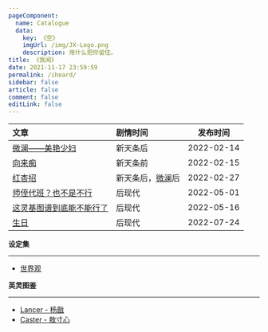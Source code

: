 ```yaml
---
pageComponent: 
  name: Catalogue
  data: 
    key: 《空》
    imgUrl: /img/JX-Logo.png
    description: 用什么把你留住。
title: 《我闻》
date: 2021-11-17 23:59:59
permalink: /iheard/
sidebar: false
article: false
comment: false
editLink: false
---
```


|文章|剧情时间|发布时间|
|:---|:---|:---:|
|[微澜——美艳少妇](/pages/a2fb93/)|新天条后|2022-02-14|
|[向来痴](/pages/840c5e/)|新天条前|2022-02-15|
|[红杏招](/pages/b42f5d/)|新天条后，[微澜](/pages/a2fb93/)后|2022-02-27|
|[师侄代班？也不是不行](/pages/bbc7f3/)|后现代|2022-05-01|
|[这灵基图谱到底能不能行了](/pages/4c9164/)|后现代|2022-05-16|
|[生日](/pages/04735b/)|后现代|2022-07-24|

**设定集**

---

- [世界观](/iheardset/)

**英灵图鉴**

---

- [Lancer - 杨戬](/iheardset/yangjian/)
- [Caster - 敖寸心](/iheardset/cunxin/)
